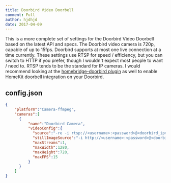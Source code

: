 ```yaml
---
title: Doorbird Video Doorbell
comment: Full
author: hjdhjd
date: 2017-04-09
---
```

This is a more complete set of settings for the Doorbird Video Doorbell based on the latest API and specs. The Doorbird video camera is 720p, capable of up to 15fps. Doorbird supports at most one live connection at a time currently. These settings use RTSP for speed / efficiency, but you can switch to HTTP if you prefer, though I wouldn't expect most people to want / need to. RTSP tends to be the standard for IP cameras. I would recommend looking at the [homebridge-doorbird plugin](https://github.com/brownad/homebridge-doorbird) as well to enable HomeKit doorbell integration on your Doorbird.

## config.json

```json
{
    "platform":"Camera-ffmpeg",
    "cameras":[
      {
          "name":"Doorbird Camera",
          "videoConfig":{
            "source":"-re -i rtsp://<username>:<password>@<doorbird_ip>:554/mpeg/media.amp",
            "stillImageSource":"-i http://<username>:<password>@<doorbird_ip>/bha-api/image.cgi",
            "maxStreams":1,
            "maxWidth":1280,
            "maxHeight":720,
            "maxFPS":15
          }
      }
    ]
}
```

